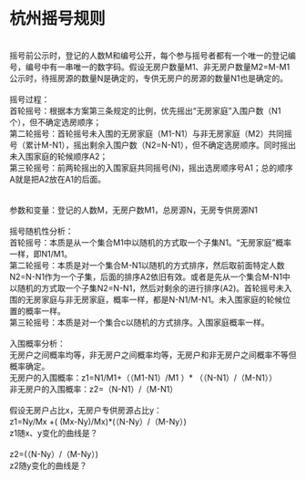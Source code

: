 # 杭州摇号规则<br>
<br>
摇号前公示时，登记的人数M和编号公开，每个参与摇号者都有一个唯一的登记编号，编号中有一串唯一的数字码。假设无房户数量M1、非无房户数量M2=M-M1<br>
公示时，待摇房源的数量N是确定的，专供无房户的房源的数量N1也是确定的。<br>
<br>
摇号过程：<br>
首轮摇号：根据本方案第三条规定的比例，优先摇出“无房家庭”入围户数（N1个），但不确定选房顺序；<br>
第二轮摇号：首轮摇号未入围的无房家庭（M1-N1）与非无房家庭（M2）共同摇号（累计M-N1），摇出剩余入围户数（N2=N-N1），但不确定选房顺序。同时摇出未入围家庭的轮候顺序A2；<br>
第三轮摇号：前两轮摇出的入围家庭共同摇号(N)，摇出选房顺序号A1；总的顺序A就是把A2放在A1的后面。<br>
<br>
<br>
参数和变量：登记的人数M，无房户数M1，总房源N，无房专供房源N1<br>
<br>
摇号随机性分析：<br>
首轮摇号：本质是从一个集合M1中以随机的方式取一个子集N1。“无房家庭”概率一样，即N1/M1。<br>
第二轮摇号：本质是对一个集合M-N1以随机的方式排序，然后取前面特定人数N2=N-N1作为一个子集，后面的排序A2依旧有效。或者是先从一个集合M-N1中以随机的方式取一个子集N2=N-N1，然后对剩余的进行排序(A2)。首轮摇号未入围的无房家庭与非无房家庭，概率一样，都是N-N1/M-N1。未入围家庭的轮候位置的概率一样。<br>
第三轮摇号：本质是对一个集合c以随机的方式排序。入围家庭概率一样。<br>
<br>
入围概率分析：<br>
无房户之间概率均等，非无房户之间概率均等，无房户和非无房户之间概率不等但概率确定。<br>
无房户的入围概率：z1=N1/M1+（（M1-N1）/M1 ）* （（N-N1）/（M-N1））<br>
非无房户的入围概率：z2=（N-N1）/（M-N1）<br>
<br>
假设无房户占比x，无房户专供房源占比y：<br>
z1=Ny/Mx +( (Mx-Ny)/Mx)*(（N-Ny）/（M-Ny）)<br>
z1随x、y变化的曲线是？<br>
<br>
z2=(（N-Ny）/（M-Ny）)<br>
z2随y变化的曲线是？<br>

